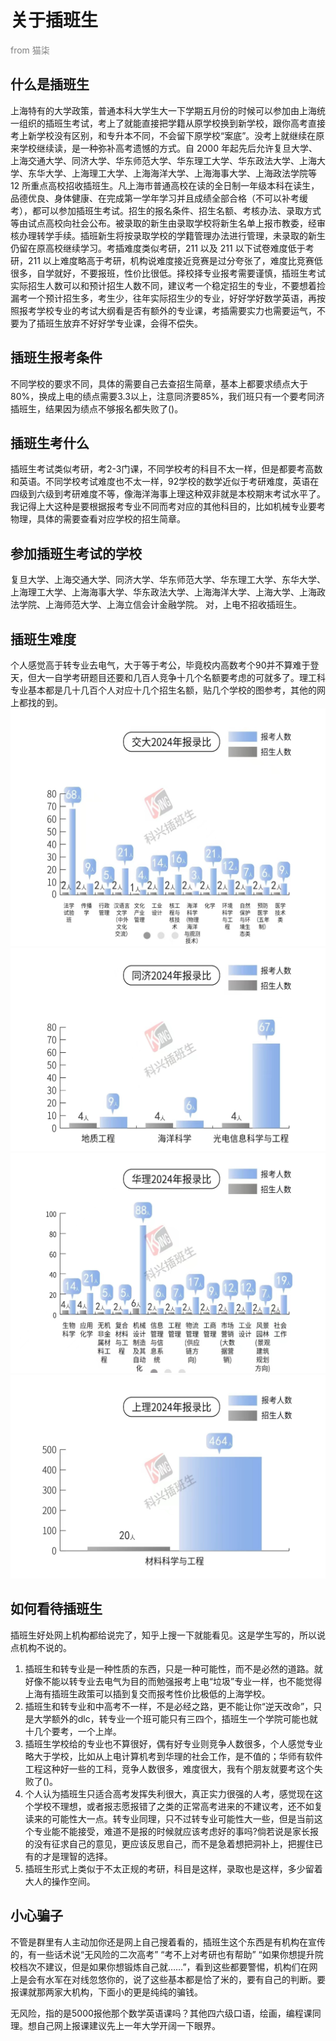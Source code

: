 # 关于插班生

<p style="color: gray;text-align: left">from 猫柒</p>

## 什么是插班生

上海特有的大学政策，普通本科大学生大一下学期五月份的时候可以参加由上海统一组织的插班生考试，考上了就能直接把学籍从原学校换到新学校，跟你高考直接考上新学校没有区别，和专升本不同，不会留下原学校“案底”。没考上就继续在原来学校继续读，是一种弥补高考遗憾的方式。自 2000 年起先后允许复旦大学、上海交通大学、同济大学、华东师范大学、华东理工大学、华东政法大学、上海大学、东华大学、上海理工大学、上海海洋大学、上海海事大学、上海政法学院等 12 所重点高校招收插班生。凡上海市普通高校在读的全日制一年级本科在读生，品德优良、身体健康、在完成第一学年学习并且成绩全部合格（不可以补考缓考），都可以参加插班生考试。招生的报名条件、招生名额、考核办法、录取方式等由试点高校向社会公布。被录取的新生由录取学校将新生名单上报市教委，经审核办理转学手续。插班新生将按录取学校的学籍管理办法进行管理，未录取的新生仍留在原高校继续学习。考插难度类似考研，211 以及 211 以下试卷难度低于考研，211 以上难度略高于考研，机构说难度接近竞赛是过分夸张了，难度比竞赛低很多，自学就好，不要报班，性价比很低。择校择专业报考需要谨慎，插班生考试实际招生人数可以和预计招生人数不同，建议考一个稳定招生的专业，不要想着捡漏考一个预计招生多，考生少，往年实际招生少的专业，好好学好数学英语，再按照报考学校专业的考试大纲看是否有额外的专业课，考插需要实力也需要运气，不要为了插班生放弃不好好学专业课，会得不偿失。

## 插班生报考条件

不同学校的要求不同，具体的需要自己去查招生简章，基本上都要求绩点大于80%，换成上电的绩点需要3.3以上，注意同济要85%，我们班只有一个要考同济插班生，结果因为绩点不够报名都失败了()。

## 插班生考什么

插班生考试类似考研，考2-3门课，不同学校考的科目不太一样，但是都要考高数和英语。不同学校考试难度也不太一样，92学校的数学近似于考研难度，英语在四级到六级到考研难度不等，像海洋海事上理这种双非就是本校期末考试水平了。我记得上大这种是要根据报考专业不同而考对应的其他科目的，比如机械专业要考物理，具体的需要查看对应学校的招生简章。

## 参加插班生考试的学校
复旦大学、上海交通大学、同济大学、华东师范大学、华东理工大学、东华大学、上海理工大学、上海海事大学、华东政法大学、上海海洋大学、上海大学、上海政法学院、上海师范大学、上海立信会计金融学院。
对，上电不招收插班生。

## 插班生难度

个人感觉高于转专业去电气，大于等于考公，毕竟校内高数考个90并不算难于登天，但大一自学考研题目还要和几百人竞争十几个名额要考虑的可就多了。理工科专业基本都是几十几百个人对应十几个招生名额，贴几个学校的图参考，其他的网上都找的到。
![img.jpg](../static/imgs/AdmissionGuide/5fad3daf209a9b36eba100f347a40ad.jpg)
![img.jpg](../static/imgs/AdmissionGuide/732630b09bf75122e22c46a4c691d5f.jpg)
![img.jpg](../static/imgs/AdmissionGuide/8bda1ce58a11fbf329912830781c145.jpg)
![img.jpg](../static/imgs/AdmissionGuide/89b9604b64ed52004a46a25455afc4b.jpg)

## 如何看待插班生

插班生好处网上机构都给说完了，知乎上搜一下就能看见。这是学生写的，所以说点机构不说的。

1. 插班生和转专业是一种性质的东西，只是一种可能性，而不是必然的道路。就好像不能以转专业去电气为目的而勉强报考上电“垃圾”专业一样，也不能觉得上海有插班生政策可以插到复交而报考性价比极低的上海学校。
2. 插班生和转专业和中高考不一样，不是必经之路，更不能让你“逆天改命”，只是大学额外的dlc，转专业一个班可能只有三四个，插班生一个学院可能也就十几个要考，一个上岸。
3. 插班生学校给的专业也不算很好，偶有好专业则竞争人数很多，个人感觉专业略大于学校，比如从上电计算机考到华理的社会工作，是不值的；华师有软件工程这种好一些的工科，竞争人数很多，难度很大，我有个朋友就要考这个失败了()。
4. 个人认为插班生只适合高考发挥失利很大，真正实力很强的人考，感觉现在这个学校不理想，或者报志愿报错了之类的正常高考进来的不建议考，还不如复读来的可能性大一点。转专业同理，只不过转专业可能性大一些，但是当前这个专业能不能接受，难道不是报的时候就应该考虑好的事吗?倘若说是家长报的没有征求自己的意见，更应该反思自己，而不是急着想把洞补上，把握住已有的才是理智的选择。
5. 插班生形式上类似于不太正规的考研，科目是这样，录取也是这样，多少留着大人的操作空间。

## 小心骗子

不管是群里有人主动加你还是网上自己搜着看的，插班生这个东西是有机构在宣传的，有一些话术说“无风险的二次高考” “考不上对考研也有帮助” “如果你想提升院校档次不建议，但是如果你想锻炼自己就……”，看到这些都要警惕，机构们在网上是会有水军在对线忽悠你的，说了这些基本都是恰了米的，要有自己的判断。要报课就那两家大机构，下面小的更是纯纯的骗钱。

无风险，指的是5000报他那个数学英语课吗？其他四六级口语，绘画，编程课同理。想自己网上报课建议先上一年大学开阔一下眼界。
